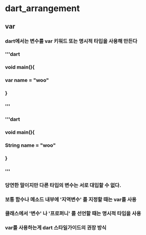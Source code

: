# dart_arrangement

## var

### dart에서는 변수를 var 키워드 또는 명시적 타입을 사용해 만든다
### '''dart
### void main(){
### var name = "woo"
### }
### '''

### '''dart
### void main(){
### String name = "woo"
### }
### '''

### 당연한 말이지만 다른 타입의 변수는 서로 대입할 수 없다.
### 보통 함수나 메소드 내부에 '지역변수' 를 지정할 때는 var를 사용
### 클래스에서 '변수' 나 '프로퍼니' 를 선언할 때는 명시적 타입을 사용
### var를 사용하는게 dart 스타일가이드의 권장 방식
